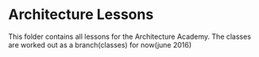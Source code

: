 # Architecture Lessons
This folder contains all lessons for the Architecture Academy. The classes are worked out as a branch(classes) for now(june 2016)
